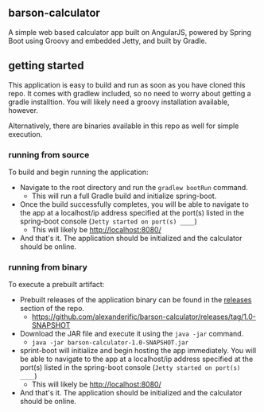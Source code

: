 ## barson-calculator
A simple web based calculator app built on AngularJS, powered by Spring Boot using Groovy and embedded Jetty, and built by Gradle.

## getting started
This application is easy to build and run as soon as you have cloned this repo. It comes with gradlew included, so no need to worry about getting a gradle installtion. You will likely need a groovy installation available, however.

Alternatively, there are binaries available in this repo as well for simple execution.

### running from source

To build and begin running the application:
* Navigate to the root directory and run the `gradlew bootRun` command.
    * This will run a full Gradle build and initialize spring-boot.
* Once the build successfully completes, you will be able to navigate to the app at a localhost/ip address specified at the port(s) listed in the spring-boot console (`Jetty started on port(s) ____`)
    * This will likely be [http://localhost:8080/](http://localhost:8080/)
* And that's it. The application should be initialized and the calculator should be online.

### running from binary

To execute a prebuilt artifact:
* Prebuilt releases of the application binary can be found in the [releases](https://github.com/alexanderific/barson-calculator/releases) section of the repo.
    * https://github.com/alexanderific/barson-calculator/releases/tag/1.0-SNAPSHOT
* Download the JAR file and execute it using the `java -jar` command.
    * `java -jar barson-calculator-1.0-SNAPSHOT.jar`
* sprint-boot will initialize and begin hosting the app immediately. You will be able to navigate to the app at a localhost/ip address specified at the port(s) listed in the spring-boot console (`Jetty started on port(s) ____`)
     * This will likely be [http://localhost:8080/](http://localhost:8080/)
* And that's it. The application should be initialized and the calculator should be online.


